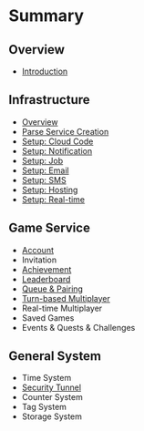 # Summary

## Overview

* [Introduction](README.md)

## Infrastructure

* [Overview](infrastructure/overview.md)
* [Parse Service Creation](infrastructure/iaas-solution.md)
* [Setup: Cloud Code](infrastructure/cloud-code.md)
* [Setup: Notification](infrastructure/external-service-setting.md)
* [Setup: Job](infrastructure/setup-job.md)
* [Setup: Email](infrastructure/setup-email.md)
* [Setup: SMS](infrastructure/setup-sms.md)
* [Setup: Hosting](infrastructure/setup-hosting.md)
* [Setup: Real-time](infrastructure/setup-realtime-system.md)

## Game Service

* [Account](game-services/account.md)
* Invitation
* [Achievement](game-services/achievement.md)
* [Leaderboard](game-services/leaderboard.md)
* [Queue & Pairing](queue.md)
* [Turn-based Multiplayer](game-services/turn-based-multiplayer.md)
* Real-time Multiplayer
* Saved Games
* Events & Quests & Challenges

## General System

* Time System
* [Security Tunnel](infrastructure/security.md)
* Counter System
* Tag System
* Storage System

